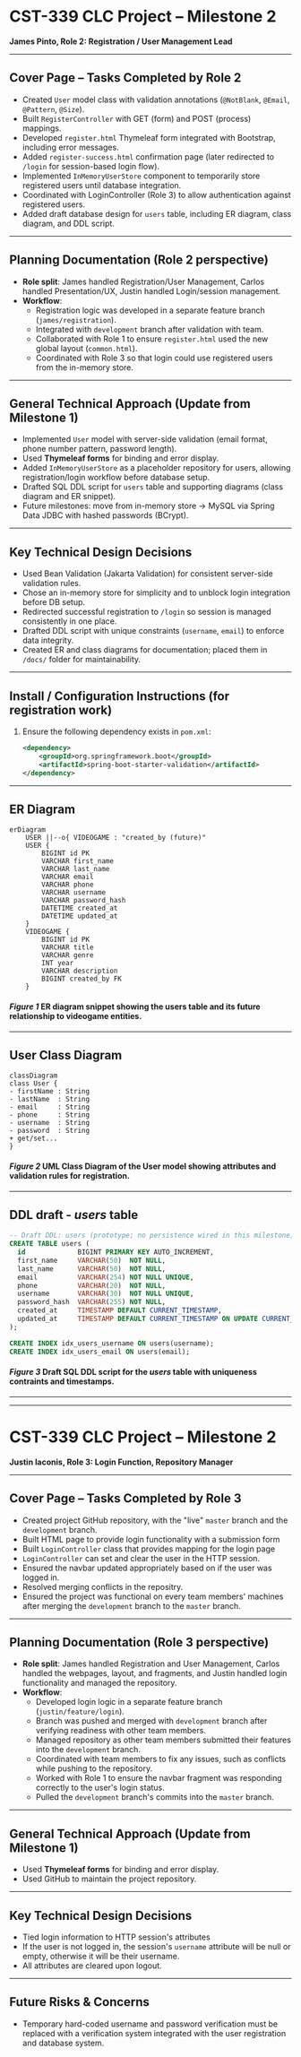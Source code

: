 # CST-339 CLC Project – Milestone 2  
**James Pinto, Role 2: Registration / User Management Lead**

---

## Cover Page – Tasks Completed by Role 2
- Created `User` model class with validation annotations (`@NotBlank`, `@Email`, `@Pattern`, `@Size`).  
- Built `RegisterController` with GET (form) and POST (process) mappings.  
- Developed `register.html` Thymeleaf form integrated with Bootstrap, including error messages.  
- Added `register-success.html` confirmation page (later redirected to `/login` for session-based login flow).  
- Implemented `InMemoryUserStore` component to temporarily store registered users until database integration.  
- Coordinated with LoginController (Role 3) to allow authentication against registered users.  
- Added draft database design for `users` table, including ER diagram, class diagram, and DDL script.  

---

## Planning Documentation (Role 2 perspective)
- **Role split**: James handled Registration/User Management, Carlos handled Presentation/UX, Justin handled Login/session management.  
- **Workflow**:  
  - Registration logic was developed in a separate feature branch (`james/registration`).  
  - Integrated with `development` branch after validation with team.  
  - Collaborated with Role 1 to ensure `register.html` used the new global layout (`common.html`).  
  - Coordinated with Role 3 so that login could use registered users from the in-memory store.  

---

## General Technical Approach (Update from Milestone 1)
- Implemented `User` model with server-side validation (email format, phone number pattern, password length).  
- Used **Thymeleaf forms** for binding and error display.  
- Added `InMemoryUserStore` as a placeholder repository for users, allowing registration/login workflow before database setup.  
- Drafted SQL DDL script for `users` table and supporting diagrams (class diagram and ER snippet).  
- Future milestones: move from in-memory store → MySQL via Spring Data JDBC with hashed passwords (BCrypt).  

---

## Key Technical Design Decisions
- Used Bean Validation (Jakarta Validation) for consistent server-side validation rules.  
- Chose an in-memory store for simplicity and to unblock login integration before DB setup.  
- Redirected successful registration to `/login` so session is managed consistently in one place.  
- Drafted DDL script with unique constraints (`username`, `email`) to enforce data integrity.  
- Created ER and class diagrams for documentation; placed them in `/docs/` folder for maintainability.  

---

## Install / Configuration Instructions (for registration work)
1. Ensure the following dependency exists in `pom.xml`:  
   ```xml
   <dependency>
       <groupId>org.springframework.boot</groupId>
       <artifactId>spring-boot-starter-validation</artifactId>
   </dependency>

---
## ER Diagram
  ```mermaid
  erDiagram
      USER ||--o{ VIDEOGAME : "created_by (future)"
      USER {
          BIGINT id PK
          VARCHAR first_name
          VARCHAR last_name
          VARCHAR email
          VARCHAR phone
          VARCHAR username
          VARCHAR password_hash
          DATETIME created_at
          DATETIME updated_at
      }
      VIDEOGAME {
          BIGINT id PK
          VARCHAR title
          VARCHAR genre
          INT year
          VARCHAR description
          BIGINT created_by FK
      }
```
#### *Figure 1* ER diagram snippet showing the users table and its future relationship to videogame entities.
---
## User Class Diagram
  ```mermaid
  classDiagram
class User {
  - firstName : String
  - lastName  : String
  - email     : String
  - phone     : String
  - username  : String
  - password  : String
  + get/set...
}
```
#### *Figure 2* UML Class Diagram of the User model showing attributes and validation rules for registration. 
---
## DDL draft - *users* table
```sql
-- Draft DDL: users (prototype; no persistence wired in this milestone)
CREATE TABLE users (
  id             BIGINT PRIMARY KEY AUTO_INCREMENT,
  first_name     VARCHAR(50)  NOT NULL,
  last_name      VARCHAR(50)  NOT NULL,
  email          VARCHAR(254) NOT NULL UNIQUE,
  phone          VARCHAR(20)  NOT NULL,
  username       VARCHAR(30)  NOT NULL UNIQUE,
  password_hash  VARCHAR(255) NOT NULL,
  created_at     TIMESTAMP DEFAULT CURRENT_TIMESTAMP,
  updated_at     TIMESTAMP DEFAULT CURRENT_TIMESTAMP ON UPDATE CURRENT_TIMESTAMP
);

CREATE INDEX idx_users_username ON users(username);
CREATE INDEX idx_users_email ON users(email);
```
#### *Figure 3* Draft SQL DDL script for the *users* table with uniqueness contraints and timestamps.

---
---

# CST-339 CLC Project – Milestone 2  
**Justin Iaconis, Role 3: Login Function, Repository Manager**

---

## Cover Page – Tasks Completed by Role 3
- Created project GitHub repository, with the "live" `master` branch and the `development` branch.
- Built HTML page to provide login functionality with a submission form
- Built `LoginController` class that provides mapping for the login page
- `LoginController` can set and clear the user in the HTTP session.
- Ensured the navbar updated appropriately based on if the user was logged in.
- Resolved merging conflicts in the repositry.
- Ensured the project was functional on every team members' machines after merging the `development` branch to the `master` branch.

---

## Planning Documentation (Role 3 perspective)
- **Role split**: James handled Registration and User Management, Carlos handled the webpages, layout, and fragments, and Justin handled login functionality and managed the repository.  
- **Workflow**:  
  - Developed login logic in a separate feature branch (`justin/feature/login`).  
  - Branch was pushed and merged with `development` branch after verifying readiness with other team members.  
  - Managed repository as other team members submitted their features into the `development` branch.
  - Coordinated with team members to fix any issues, such as conflicts while pushing to the repository.
  - Worked with Role 1 to ensure the navbar fragment was responding correctly to the user's login status.
  - Pulled the `development` branch's commits into the `master` branch.

---

## General Technical Approach (Update from Milestone 1)
- Used **Thymeleaf forms** for binding and error display.
- Used GitHub to maintain the project repository.

---

## Key Technical Design Decisions
- Tied login information to HTTP session's attributes
- If the user is not logged in, the session's `username` attribute will be null or empty, otherwise it will be their username.
- All attributes are cleared upon logout.

---

## Future Risks & Concerns
- Temporary hard-coded username and password verification must be replaced with a verification system integrated with the user registration and database system.
